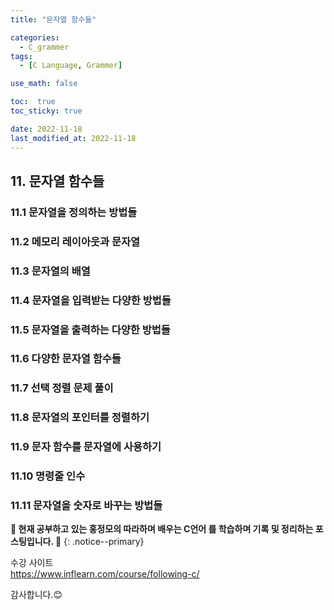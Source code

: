```yaml
---
title: "문자열 함수들"

categories:
  - C_grammer
tags:
  - [C Language, Grammer]

use_math: false

toc:  true
toc_sticky: true

date: 2022-11-18
last_modified_at: 2022-11-18
---
```


## 11. 문자열 함수들  

### 11.1 문자열을 정의하는 방법들  

### 11.2 메모리 레이아웃과 문자열  

### 11.3 문자열의 배열  

### 11.4 문자열을 입력받는 다양한 방법들  

### 11.5 문자열을 출력하는 다양한 방법들  

### 11.6 다양한 문자열 함수들  

### 11.7 선택 정렬 문제 풀이  

### 11.8 문자열의 포인터를 정렬하기  

### 11.9 문자 함수를 문자열에 사용하기  

### 11.10 명령줄 인수  

### 11.11 문자열을 숫자로 바꾸는 방법들  

**🐢 현재 공부하고 있는 홍정모의 따라하며 배우는 C언어 를 학습하며 기록 및 정리하는 포스팅입니다. 🐢**
{: .notice--primary}   

수강 사이트  
<https://www.inflearn.com/course/following-c/>

감사합니다.😊